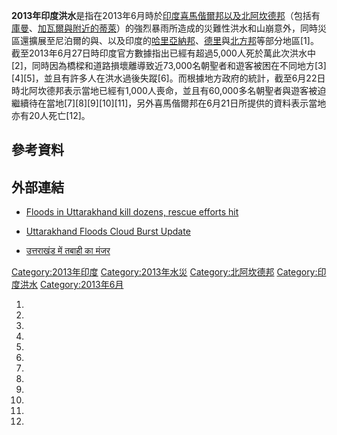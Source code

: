 **2013年印度洪水**是指在2013年6月時於[印度](../Page/印度.md "wikilink")[喜馬偕爾邦以及](https://zh.wikipedia.org/wiki/喜馬偕爾邦 "wikilink")[北阿坎德邦](../Page/北阿坎德邦.md "wikilink")（包括有[庫曼](https://zh.wikipedia.org/wiki/庫曼 "wikilink")、[加瓦爾與附近的](https://zh.wikipedia.org/wiki/加瓦爾 "wikilink")[蒂萊](https://zh.wikipedia.org/wiki/蒂萊 "wikilink")）的強烈暴雨所造成的災難性洪水和山崩意外，同時災區還擴展至尼泊爾的與、以及印度的[哈里亞納邦](https://zh.wikipedia.org/wiki/哈里亞納邦 "wikilink")、[德里](../Page/德里.md "wikilink")與[北方邦](../Page/北方邦.md "wikilink")等部分地區\[1\]。截至2013年6月27日時印度官方數據指出已經有超過5,000人死於萬此次洪水中\[2\]，同時因為橋樑和道路損壞離導致近73,000名朝聖者和遊客被困在不同地方\[3\]\[4\]\[5\]，並且有許多人在洪水過後失蹤\[6\]。而根據地方政府的統計，截至6月22日時北阿坎德邦表示當地已經有1,000人喪命，並且有60,000多名朝聖者與遊客被迫繼續待在當地\[7\]\[8\]\[9\]\[10\]\[11\]，另外喜馬偕爾邦在6月21日所提供的資料表示當地亦有20人死亡\[12\]。

## 參考資料

## 外部連結

  - [Floods in Uttarakhand kill dozens, rescue efforts hit](https://web.archive.org/web/20130622013505/http://www.indianexpress.com/picture-gallery/uttarakhand-worst-hit-as-rain-floods-kill-at-least-60-in-north-india/2914-1.html)

  - [Uttarakhand Floods Cloud Burst Update](https://www.facebook.com/uttarakhandfloods2013?ref=ts&fref=ts)

  - [उत्तराखंड में तबाही का मंजर](http://www.bbc.co.uk/hindi/multimedia/2013/06/130618_uttarakhand_flood_pics_sm.shtml)

[Category:2013年印度](https://zh.wikipedia.org/wiki/Category:2013年印度 "wikilink") [Category:2013年水災](https://zh.wikipedia.org/wiki/Category:2013年水災 "wikilink") [Category:北阿坎德邦](https://zh.wikipedia.org/wiki/Category:北阿坎德邦 "wikilink") [Category:印度洪水](https://zh.wikipedia.org/wiki/Category:印度洪水 "wikilink") [Category:2013年6月](https://zh.wikipedia.org/wiki/Category:2013年6月 "wikilink")

1.

2.
3.

4.

5.

6.
7.
8.

9.

10.

11.

12.